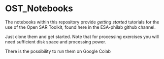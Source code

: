 # OST_Notebooks

The notebooks within this repository provide *getting started* tutorials for the use of the Open SAR Toolkit, found here in the ESA-philab github channel.

Just clone them and get started. Note that for processing exercises you will need sufficient disk space and processing power.

There is the possibility to run them on Google Colab 
